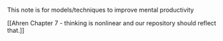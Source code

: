This note is for models/techniques to improve mental productivity

[[Ahren Chapter 7 - thinking is nonlinear and our repository should reflect that.]]
